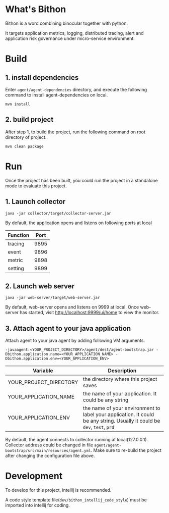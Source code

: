# What's Bithon

Bithon is a word combining binocular together with python.

It targets application metrics, logging, distributed tracing, alert and application risk governance under micro-service environment.

# Build

## 1. install dependencies

Enter `agent/agent-dependencies` directory, and execute the following command to install agent-dependencies on local.

```
mvn install 
```

## 2. build project

After step 1, to build the project, run the following command on root directory of project.

```
mvn clean package
```

# Run

Once the project has been built, you could run the project in a standalone mode to evaluate this project.

## 1. Launch collector

```
java -jar collector/target/collector-server.jar
```

By default, the application opens and listens on following ports at local

|Function|Port|
| --- | --- |
| tracing | 9895 |
| event  | 9896 |
| metric | 9898 |
| setting | 9899 |

## 2. Launch web server
```
java -jar web-server/target/web-server.jar
```

By default, web-server opens and listens on 9999 at local.
Once web-server has started, visit [http://localhost:9999/ui/home](http://localhost:9999/ui/home) to view the monitor.

## 3. Attach agent to your java application

Attach agent to your java agent by adding following VM arguments.

```
-javaagent:<YOUR_PROJECT_DIRECTORY>/agent/dest/agent-bootstrap.jar -Dbithon.application.name=<YOUR_APPLICATION_NAME> -Dbithon.application.env=<YOUR_APPLICATION_ENV>
```

|Variable|Description|
| --- | --- |
| YOUR_PROJECT_DIRECTORY | the directory where this project saves |
| YOUR_APPLICATION_NAME  | the name of your application. It could be any string |
| YOUR_APPLICATION_ENV | the name of your environment to label your application. It could be any string. Usually it could be `dev`, `test`, `prd` |

By default, the agent connects to collector running at local(127.0.0.1). 
Collector address could be changed in file `agent/agent-bootstrap/src/main/resources/agent.yml`.
Make sure to re-build the project after changing the configuration file above.

# Development

To develop for this project, intellij is recommended. 

A code style template file(`dev/bithon_intellij_code_style`) must be imported into intellij for coding.